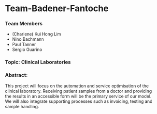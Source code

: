 # Team-Badener-Fantoche
### Team Members 
- (Charlene) Kui Hong Lim
- Nino Bachmann
- Paul Tanner
- Sergio Guarino     

### Topic: Clinical Laboratories

### Abstract:
This project will focus on the automation and service optimisation of the clinical laboratory. Receiving patient samples from a doctor and providing the results in an accessible form will be the primary service of our model. We will also integrate supporting processes such as invoicing, testing and sample handling. 
